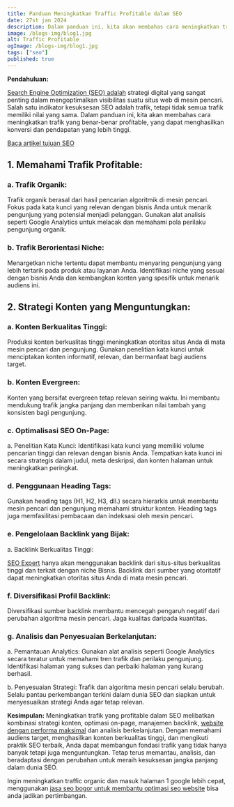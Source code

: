 ```yaml
---
title: Panduan Meningkatkan Traffic Profitable dalam SEO
date: 27st jan 2024
description: Dalam panduan ini, kita akan membahas cara meningkatkan trafik yang benar-benar profitable.
image: /blogs-img/blog1.jpg
alt: Traffic Profitable
ogImage: /blogs-img/blog1.jpg
tags: ["seo"]
published: true
---
```


**Pendahuluan:**

<a target="_blank" rel="dofollow" href="https://roofel.com/blog/apa-itu-seo-jenis-dan-istilah-dalam-seo">Search Engine Optimization (SEO) adalah</a> strategi digital yang sangat penting dalam mengoptimalkan visibilitas suatu situs web di mesin pencari. Salah satu indikator kesuksesan SEO adalah trafik, tetapi tidak semua trafik memiliki nilai yang sama. Dalam panduan ini, kita akan membahas cara meningkatkan trafik yang benar-benar profitable, yang dapat menghasilkan konversi dan pendapatan yang lebih tinggi.

[Baca artikel tujuan SEO](/blogs/tujuan-seo)

## 1. Memahami Trafik Profitable:

### a. Trafik Organik:

Trafik organik berasal dari hasil pencarian algoritmik di mesin pencari. Fokus pada kata kunci yang relevan dengan bisnis Anda untuk menarik pengunjung yang potensial menjadi pelanggan. Gunakan alat analisis seperti Google Analytics untuk melacak dan memahami pola perilaku pengunjung organik.

### b. Trafik Berorientasi Niche:

Menargetkan niche tertentu dapat membantu menyaring pengunjung yang lebih tertarik pada produk atau layanan Anda. Identifikasi niche yang sesuai dengan bisnis Anda dan kembangkan konten yang spesifik untuk menarik audiens ini.

## 2. Strategi Konten yang Menguntungkan:

### a. Konten Berkualitas Tinggi:

Produksi konten berkualitas tinggi meningkatkan otoritas situs Anda di mata mesin pencari dan pengunjung. Gunakan penelitian kata kunci untuk menciptakan konten informatif, relevan, dan bermanfaat bagi audiens target.

### b. Konten Evergreen:

Konten yang bersifat evergreen tetap relevan seiring waktu. Ini membantu mendukung trafik jangka panjang dan memberikan nilai tambah yang konsisten bagi pengunjung.

### c. Optimalisasi SEO On-Page:

a. Penelitian Kata Kunci:
Identifikasi kata kunci yang memiliki volume pencarian tinggi dan relevan dengan bisnis Anda. Tempatkan kata kunci ini secara strategis dalam judul, meta deskripsi, dan konten halaman untuk meningkatkan peringkat.

### d. Penggunaan Heading Tags:

Gunakan heading tags (H1, H2, H3, dll.) secara hierarkis untuk membantu mesin pencari dan pengunjung memahami struktur konten. Heading tags juga memfasilitasi pembacaan dan indeksasi oleh mesin pencari.

### e. Pengelolaan Backlink yang Bijak:

a. Backlink Berkualitas Tinggi:

<a target="_blank" rel="dofollow" href="https://roofel.com/jasa-seo">SEO Expert</a> hanya akan menggunakan backlink dari situs-situs berkualitas tinggi dan terkait dengan niche Bisnis. Backlink dari sumber yang otoritatif dapat meningkatkan otoritas situs Anda di mata mesin pencari.

### f. Diversifikasi Profil Backlink:

Diversifikasi sumber backlink membantu mencegah pengaruh negatif dari perubahan algoritma mesin pencari. Jaga kualitas daripada kuantitas.

### g. Analisis dan Penyesuaian Berkelanjutan:

a. Pemantauan Analytics:
Gunakan alat analisis seperti Google Analytics secara teratur untuk memahami tren trafik dan perilaku pengunjung. Identifikasi halaman yang sukses dan perbaiki halaman yang kurang berhasil.

b. Penyesuaian Strategi:
Trafik dan algoritma mesin pencari selalu berubah. Selalu pantau perkembangan terkini dalam dunia SEO dan siapkan untuk menyesuaikan strategi Anda agar tetap relevan.

**Kesimpulan:**
Meningkatkan trafik yang profitable dalam SEO melibatkan kombinasi strategi konten, optimasi on-page, manajemen backlink, [website dengan performa maksimal](/blogs/pentingnya-kualitas-website-dalam-seo) dan analisis berkelanjutan. Dengan memahami audiens target, menghasilkan konten berkualitas tinggi, dan mengikuti praktik SEO terbaik, Anda dapat membangun fondasi trafik yang tidak hanya banyak tetapi juga menguntungkan. Tetap terus memantau, analisis, dan beradaptasi dengan perubahan untuk meraih kesuksesan jangka panjang dalam dunia SEO.

Ingin meningkatkan traffic organic dan masuk halaman 1 google lebih cepat, menggunakan <a target="_blank" rel="dofollow" href="https://roofel.com/blog/apa-itu-seo-jenis-dan-istilah-dalam-seo">jasa seo bogor untuk membantu optimasi seo website</a> bisa anda jadikan pertimbangan.

